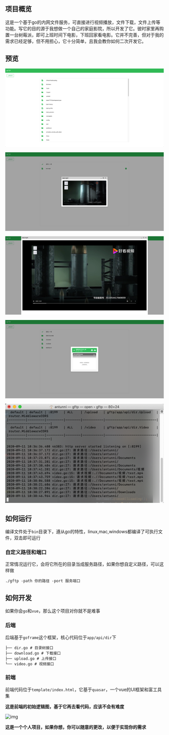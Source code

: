 ## 项目概览

这是一个基于go的内网文件服务，可直接进行视频播放，文件下载，文件上传等功能。写它的目的源于我想做一个自己的家庭影院，所以开发了它。彼时家里再购置一台树莓派，即可上班时间下电影，下班回家看电影。它并不完善，但对于我的需求已经足够，但不用担心，它十分简单，且我会教你如何二次开发它。

## 预览

![image-20200911103659341](README.assets/image-20200911103659341.png)



![image-20200911103755815](README.assets/image-20200911103755815.png)



![image-20200911103817504](README.assets/image-20200911103817504.png)



![image-20200911103843066](README.assets/image-20200911103843066.png)



![image-20200911103925860](README.assets/image-20200911103925860.png)




## 如何运行

编译文件处于`bin`目录下，遵从go的特性，linux,mac,windows都编译了可执行文件，双击即可运行

### 自定义路径和端口

正常情况运行它，会将它所在的目录当成服务路径，如果你想自定义路径，可以这样做
```shell
./gftp -path 你的路径 -port 服务端口
```

## 如何开发

如果你会`go`和`vue`，那么这个项目对你就不是难事

### 后端

后端基于`goframe`这个框架，核心代码位于`app/api/dir`下

```shell
├── dir.go # 目录树接口
├── download.go # 下载接口
├── upload.go # 上传接口
└── video.go # 视频接口
```

### 前端

前端代码位于`template/index.html`，它基于`quasar`，一个vue的UI框架和富工具集



**这是前端的初始逻辑图，基于它再去看代码，应该不会有难度**

![img](https://cdn.nlark.com/yuque/0/2020/png/330921/1599792391334-7358dbab-525c-43a5-af93-515e10c0d388.png)

**这是一个个人项目，如果你想，你可以随意的更改，以便于实现你的需求**
